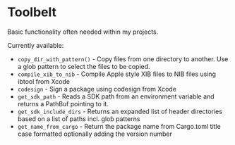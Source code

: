 # Toolbelt

Basic functionality often needed within my projects.

Currently available:

* `copy_dir_with_pattern()` - Copy files from one directory to another. Use a glob pattern to select the files to be
  copied.
* `compile_xib_to_nib` - Compile Apple style XIB files to NIB files using ibtool from Xcode
* `codesign` - Sign a package using codesign from Xcode
* `get_sdk_path` - Reads a SDK path from an environment variable and returns a PathBuf pointing to it.
* `get_sdk_include_dirs` - Returns an expanded list of header directories based on a list of paths incl. glob patterns
* `get_name_from_cargo` - Return the package name from Cargo.toml title case formatted optionally adding the version
  number

